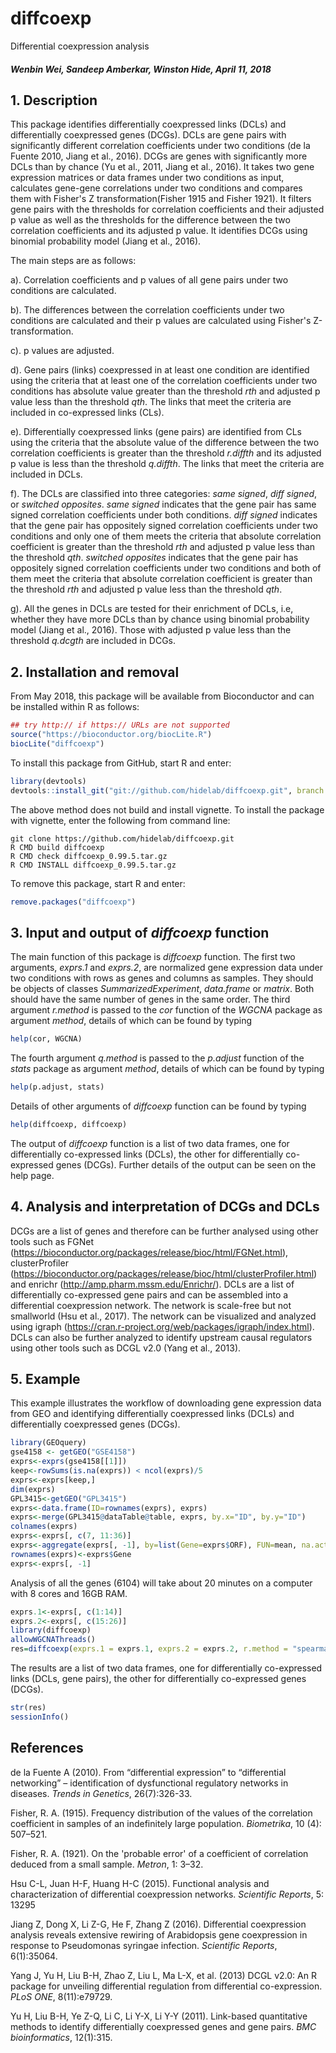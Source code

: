 diffcoexp
=========
Differential coexpression analysis

##### Wenbin Wei, Sandeep Amberkar, Winston Hide, April 11, 2018

## 1. Description

This package identifies differentially coexpressed links (DCLs) and differentially coexpressed genes (DCGs). DCLs are gene pairs with significantly different correlation coefficients under two conditions (de la Fuente 2010, Jiang et al., 2016). DCGs are genes with significantly more DCLs than by chance (Yu et al., 2011, Jiang et al., 2016). It takes two gene expression matrices or data frames under two conditions as input, calculates gene-gene correlations under two conditions and compares them with Fisher's Z transformation(Fisher 1915 and Fisher 1921). It filters gene pairs with the thresholds for correlation coefficients and their adjusted p value as well as the thresholds for the difference between the two correlation coefficients and its adjusted p value. It identifies DCGs using binomial probability model (Jiang et al., 2016).

The main steps are as follows:

a). Correlation coefficients and p values of all gene pairs under two conditions are calculated.

b). The differences between the correlation coefficients  under two conditions are calculated and their p values are calculated using Fisher's Z-transformation.

c). p values are adjusted.

d). Gene pairs (links) coexpressed in at least one condition are identified using the criteria that at least one of the correlation coefficients under two conditions has absolute value greater than the threshold *rth* and adjusted p value less than the threshold *qth*. The links that meet the criteria are included in co-expressed links (CLs).

e). Differentially coexpressed links (gene pairs) are identified from CLs using the criteria that the absolute value of the difference between the two correlation coefficients is greater than the threshold *r.diffth* and its adjusted p value is less than the threshold *q.diffth*. The links that meet the criteria are included in DCLs.

f). The DCLs are classified into three categories: *same signed*, *diff signed*, or *switched opposites*. *same signed* indicates that the gene pair has same signed correlation coefficients under both conditions. *diff signed* indicates that the gene pair has oppositely signed correlation coefficients under two conditions and only one of them meets the criteria that absolute correlation coefficient is greater than the threshold *rth* and adjusted p value less than the threshold *qth*. *switched opposites* indicates that the gene pair has oppositely signed correlation coefficients under two conditions and both of them meet the criteria that absolute correlation coefficient is greater than the threshold *rth* and adjusted p value less than the threshold *qth*.

g). All the genes in DCLs are tested for their enrichment of DCLs, i.e, whether they have more DCLs than by chance using binomial probability model (Jiang et al., 2016). Those with adjusted p value less than the threshold *q.dcgth* are included in DCGs.

## 2. Installation and removal
From May 2018, this package will be available from Bioconductor and can be
installed within R as follows:
```R
## try http:// if https:// URLs are not supported
source("https://bioconductor.org/biocLite.R")
biocLite("diffcoexp")
```
To install this package from GitHub, start R and enter:
```R
library(devtools)
devtools::install_git("git://github.com/hidelab/diffcoexp.git", branch = "master")
```
The above method does not build and install vignette. To install the package with vignette, enter the following from command line:
```
git clone https://github.com/hidelab/diffcoexp.git
R CMD build diffcoexp
R CMD check diffcoexp_0.99.5.tar.gz
R CMD INSTALL diffcoexp_0.99.5.tar.gz
```
To remove this package, start R and enter:
```R
remove.packages("diffcoexp")
```

## 3. Input and output of *diffcoexp* function
The main function of this package is *diffcoexp* function. The first two arguments, *exprs.1* and *exprs.2*, are normalized gene expression data under two conditions with rows as genes and columns as samples. They should be objects of classes *SummarizedExperiment*, *data.frame* or *matrix*. Both should have the same number of genes in the same order. The third argument *r.method* is passed to the *cor* function of the *WGCNA* package as argument *method*, details of which can be found by typing
```R
help(cor, WGCNA)
```
The fourth argument *q.method* is passed to the *p.adjust* function of the *stats* package as argument *method*, details of which can be found by typing
```R
help(p.adjust, stats)
```
Details of other arguments of *diffcoexp* function can be found by typing
```R
help(diffcoexp, diffcoexp)
```
The output of *diffcoexp* function is a list of two data frames, one for differentially co-expressed links (DCLs), the other for differentially co-expressed genes (DCGs). Further details of the output can be seen on the help page.

## 4. Analysis and interpretation of DCGs and DCLs
DCGs are a list of genes and therefore can be further analysed using other tools such as FGNet (https://bioconductor.org/packages/release/bioc/html/FGNet.html), clusterProfiler (https://bioconductor.org/packages/release/bioc/html/clusterProfiler.html) and enrichr (http://amp.pharm.mssm.edu/Enrichr/). DCLs are a list of differentially co-expressed gene pairs and can be assembled into a differential coexpression network. The network is scale-free but not smallworld (Hsu et al., 2017). The network can be visualized and analyzed using igraph (https://cran.r-project.org/web/packages/igraph/index.html). DCLs can also be further analyzed to identify upstream causal regulators using other tools such as DCGL v2.0 (Yang et al., 2013).

## 5. Example

This example illustrates the workflow of downloading gene expression data from GEO and identifying differentially coexpressed links (DCLs) and differentially coexpressed genes (DCGs).

```R
library(GEOquery)
gse4158 <- getGEO("GSE4158")
exprs<-exprs(gse4158[[1]])
keep<-rowSums(is.na(exprs)) < ncol(exprs)/5
exprs<-exprs[keep,]
dim(exprs)
GPL3415<-getGEO("GPL3415")
exprs<-data.frame(ID=rownames(exprs), exprs)
exprs<-merge(GPL3415@dataTable@table, exprs, by.x="ID", by.y="ID")
colnames(exprs)
exprs<-exprs[, c(7, 11:36)]
exprs<-aggregate(exprs[, -1], by=list(Gene=exprs$ORF), FUN=mean, na.action = na.omit)
rownames(exprs)<-exprs$Gene
exprs<-exprs[, -1]
```
Analysis of all the genes (6104) will take about 20 minutes on a computer with 8 cores and 16GB RAM.
```R
exprs.1<-exprs[, c(1:14)]
exprs.2<-exprs[, c(15:26)]
library(diffcoexp)
allowWGCNAThreads()
res=diffcoexp(exprs.1 = exprs.1, exprs.2 = exprs.2, r.method = "spearman" )
```
The results are a list of two data frames, one for differentially co-expressed links (DCLs, gene pairs), the other for differentially co-expressed genes (DCGs).
```R
str(res)
sessionInfo()
```
## References
de la Fuente A (2010). From “differential expression” to “differential networking” –
identification of dysfunctional regulatory networks in diseases. *Trends in Genetics*, 26(7):326-33.

Fisher, R. A. (1915). Frequency distribution of the values of the correlation coefficient in samples of an indefinitely large population. *Biometrika*, 10 (4): 507–521.

Fisher, R. A. (1921). On the 'probable error' of a coefficient of correlation deduced from a small sample. *Metron*, 1: 3–32.

Hsu C-L, Juan H-F, Huang H-C (2015). Functional analysis and characterization of differential coexpression networks. *Scientific Reports*, 5: 13295

Jiang Z, Dong X, Li Z-G, He F, Zhang Z (2016). Differential coexpression analysis reveals extensive rewiring of Arabidopsis gene coexpression in response to Pseudomonas syringae infection. *Scientific Reports*, 6(1):35064.

Yang J, Yu H, Liu B-H, Zhao Z, Liu L, Ma L-X, et al. (2013) DCGL v2.0: An R package for unveiling differential regulation from differential co-expression. *PLoS ONE*, 8(11):e79729.

Yu H, Liu B-H, Ye Z-Q, Li C, Li Y-X, Li Y-Y (2011). Link-based quantitative methods to identify differentially coexpressed genes and gene pairs. *BMC bioinformatics*, 12(1):315.
